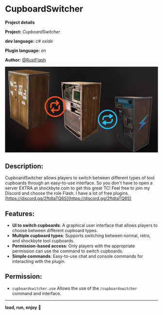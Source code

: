# CupboardSwitcher

**__Project details__**

**Project:** *CupboardSwitcher*

**dev language:** *c# oxide*

**Plugin language:** *en*

**Author:** [@RustFlash](https://github.com/Flash-Ticker)

[![RustFlash - Your Favourite Trio Server](https://github.com/Flash-Ticker/CupboardSwitcher/blob/main/CupboardSwitcher_Thumb.jpg)](https://youtu.be/xJzMHkWhYpw?si=Xg3FFy5DJ8DGYJIP)


## Description:

CupboardSwitcher allows players to switch between different types of tool cupboards through an easy-to-use interface. So you don't have to open a server EXTRA at shockbyte.com to get this great TC! Feel free to join my Discord and choose the role Flash. I have a lot of free plugins. 
[https://discord.gg/2ftdtaTQ6S](https://discord.gg/2ftdtaTQ6S)

## Features:

- **UI to switch cupboards**: A graphical user interface that allows players to choose between different cupboard types.
- **Multiple cupboard types**: Supports switching between normal, retro, and shockbyte tool cupboards.
- **Permission-based access**: Only players with the appropriate permission can use the command to switch cupboards.
- **Simple commands**: Easy-to-use chat and console commands for interacting with the plugin.

## Permission:

- `cupboardswitcher.use`
Allows the use of the `/cupboardswitcher` command and interface.

--- 

**load, run, enjoy** 💝

